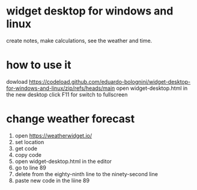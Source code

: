 # widget desktop for windows and linux
create notes, make calculations, see the weather and time.

# how to use it

dowload https://codeload.github.com/eduardo-bolognini/widget-desktop-for-windows-and-linux/zip/refs/heads/main
open widget-desktop.html in the new desktop click F11 for switch to fullscreen

# change weather forecast

1. open https://weatherwidget.io/ 
2. set location
3. get code
4. copy code
5. open widget-desktop.html in the editor
6. go to line 89
7. delete from the eighty-ninth line to the ninety-second line
8. paste new code  in the liine 89

